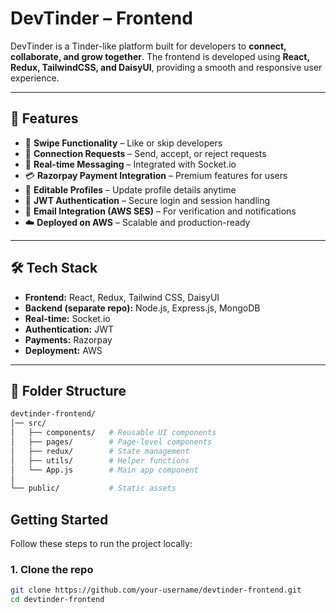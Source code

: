 # DevTinder – Frontend  

DevTinder is a Tinder-like platform built for developers to **connect, collaborate, and grow together**. The frontend is developed using **React, Redux, TailwindCSS, and DaisyUI**, providing a smooth and responsive user experience.  

---

## 🚀 Features  
- 🔄 **Swipe Functionality** – Like or skip developers  
- 🤝 **Connection Requests** – Send, accept, or reject requests  
- 💬 **Real-time Messaging** – Integrated with Socket.io  
- 💳 **Razorpay Payment Integration** – Premium features for users  
- 📝 **Editable Profiles** – Update profile details anytime  
- 🔐 **JWT Authentication** – Secure login and session handling  
- 📧 **Email Integration (AWS SES)** – For verification and notifications  
- ☁️ **Deployed on AWS** – Scalable and production-ready  

---

## 🛠️ Tech Stack  
- **Frontend:** React, Redux, Tailwind CSS, DaisyUI  
- **Backend (separate repo):** Node.js, Express.js, MongoDB  
- **Real-time:** Socket.io  
- **Authentication:** JWT  
- **Payments:** Razorpay  
- **Deployment:** AWS  

---

## 📂 Folder Structure  
```bash
devtinder-frontend/
│── src/
│   ├── components/   # Reusable UI components  
│   ├── pages/        # Page-level components  
│   ├── redux/        # State management  
│   ├── utils/        # Helper functions  
│   └── App.js        # Main app component  
│
└── public/           # Static assets  
```
##  Getting Started  

Follow these steps to run the project locally:  

### 1. Clone the repo  
```bash
git clone https://github.com/your-username/devtinder-frontend.git
cd devtinder-frontend
